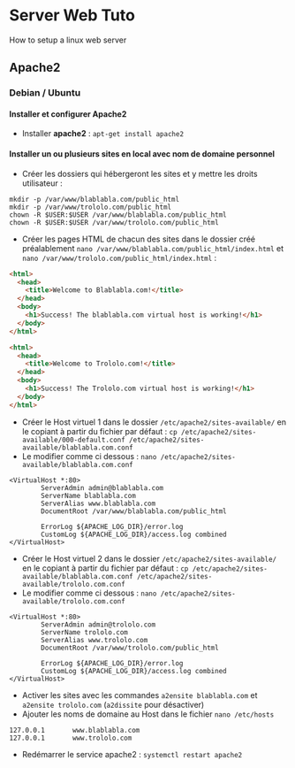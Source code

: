 # Server Web Tuto

How to setup a linux web server

## Apache2

### Debian / Ubuntu

#### Installer et configurer Apache2

- Installer **apache2** : `apt-get install apache2`

#### Installer un ou plusieurs sites en local avec nom de domaine personnel

- Créer les dossiers qui hébergeront les sites et y mettre les droits utilisateur :
```shell
mkdir -p /var/www/blablabla.com/public_html
mkdir -p /var/www/trololo.com/public_html
chown -R $USER:$USER /var/www/blablabla.com/public_html
chown -R $USER:$USER /var/www/trololo.com/public_html
```

- Créer les pages HTML de chacun des sites dans le dossier créé préalablement `nano /var/www/blablabla.com/public_html/index.html` et `nano /var/www/trololo.com/public_html/index.html` :
```html
<html>
  <head>
    <title>Welcome to Blablabla.com!</title>
  </head>
  <body>
    <h1>Success! The blablabla.com virtual host is working!</h1>
  </body>
</html>
```

```html
<html>
  <head>
    <title>Welcome to Trololo.com!</title>
  </head>
  <body>
    <h1>Success! The Trololo.com virtual host is working!</h1>
  </body>
</html>
```

- Créer le Host virtuel 1 dans le dossier `/etc/apache2/sites-available/` en le copiant à partir du fichier par défaut : `cp /etc/apache2/sites-available/000-default.conf /etc/apache2/sites-available/blablabla.com.conf`
- Le modifier comme ci dessous : `nano /etc/apache2/sites-available/blablabla.com.conf`
```shell
<VirtualHost *:80>
        ServerAdmin admin@blablabla.com
        ServerName blablabla.com
        ServerAlias www.blablabla.com
        DocumentRoot /var/www/blablabla.com/public_html

        ErrorLog ${APACHE_LOG_DIR}/error.log
        CustomLog ${APACHE_LOG_DIR}/access.log combined
</VirtualHost>
```

- Créer le Host virtuel 2 dans le dossier `/etc/apache2/sites-available/` en le copiant à partir du fichier par défaut : `cp /etc/apache2/sites-available/blablabla.com.conf /etc/apache2/sites-available/trololo.com.conf`
- Le modifier comme ci dessous : `nano /etc/apache2/sites-available/trololo.com.conf`
```shell
<VirtualHost *:80>
        ServerAdmin admin@trololo.com
        ServerName trololo.com
        ServerAlias www.trololo.com
        DocumentRoot /var/www/trololo.com/public_html

        ErrorLog ${APACHE_LOG_DIR}/error.log
        CustomLog ${APACHE_LOG_DIR}/access.log combined
</VirtualHost>
```

- Activer les sites avec les commandes `a2ensite blablabla.com` et `a2ensite trololo.com` (`a2dissite` pour désactiver)
- Ajouter les noms de domaine au Host dans le fichier `nano /etc/hosts`
```shell
127.0.0.1       www.blablabla.com
127.0.0.1       www.trololo.com
```
- Redémarrer le service apache2 : `systemctl restart apache2`
